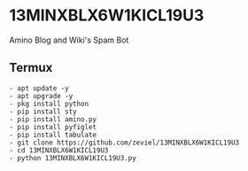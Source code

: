 # 13MINXBLX6W1KICL19U3
Amino Blog and Wiki's Spam Bot

## Termux
```shell
- apt update -y
- apt upgrade -y
- pkg install python
- pip install sty
- pip install amino.py
- pip install pyfiglet
- pip install tabulate
- git clone https://github.com/zeviel/13MINXBLX6W1KICL19U3
- cd 13MINXBLX6W1KICL19U3
- python 13MINXBLX6W1KICL19U3.py
```
